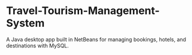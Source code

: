 # Travel-Tourism-Management-System
A Java desktop app built in NetBeans for managing bookings, hotels, and destinations with MySQL.
